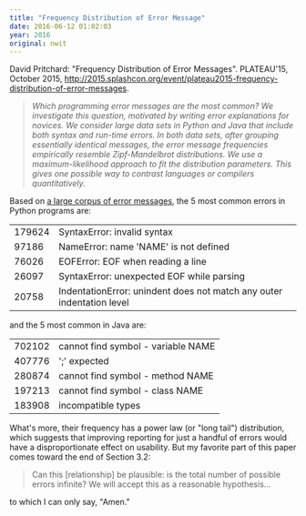 ```yaml
---
title: "Frequency Distribution of Error Message"
date: 2016-06-12 01:02:03
year: 2016
original: nwit
---
```

<p>
  David Pritchard:
  "Frequency Distribution of Error Messages".
  PLATEAU'15, October 2015,
  <a href="http://2015.splashcon.org/event/plateau2015-frequency-distribution-of-error-messages">http://2015.splashcon.org/event/plateau2015-frequency-distribution-of-error-messages</a>.
</p>
<blockquote>
  <em>
    <p>
      Which programming error messages are the most common? We
      investigate this question, motivated by writing error
      explanations for novices. We consider large data sets in Python
      and Java that include both syntax and run-time errors. In both
      data sets, after grouping essentially identical messages, the
      error message frequencies empirically resemble Zipf-Mandelbrot
      distributions. We use a maximum-likelihood approach to fit the
      distribution parameters. This gives one possible way to contrast
      languages or compilers quantitatively.
    </p>
  </em>
</blockquote>
<p>
  Based on <a href="http:// daveagp.github.io/errors">a large corpus of error messages</a>,
  the 5 most common errors in Python programs are:
<p>
<table class="table table-striped">
  <tr>
    <td>179624</td>
    <td>SyntaxError: invalid syntax</td>
  </tr>
  <tr>
    <td>97186</td>
    <td>NameError: name 'NAME' is not defined</td>
  </tr>
  <tr>
    <td>76026</td>
    <td>EOFError: EOF when reading a line</td>
  </tr>
  <tr>
    <td>26097</td>
    <td>SyntaxError: unexpected EOF while parsing</td>
  </tr>
  <tr>
    <td>20758</td>
    <td>IndentationError: unindent does not match any outer indentation level</td>
  </tr>
</table>
<p>
  and the 5 most common in Java are:
</p>
<table class="table table-striped">
  <tr>
    <td>702102</td>
    <td>cannot find symbol - variable NAME</td>
  </tr>
  <tr>
    <td>407776</td>
    <td>';' expected</td>
  </tr>
  <tr>
    <td>280874</td>
    <td>cannot find symbol - method NAME</td>
  </tr>
  <tr>
    <td>197213</td>
    <td>cannot find symbol - class NAME</td>
  </tr>
  <tr>
    <td>183908</td>
    <td>incompatible types</td>
  </tr>
</table>
<p>
  What's more,
  their frequency has a power law (or "long tail") distribution,
  which suggests that improving reporting for just a handful of errors
  would have a disproportionate effect on usability.
  But my favorite part of this paper comes toward the end of Section 3.2:
</p>
<blockquote>
  Can this [relationship] be plausible: is the total number of
  possible errors infinite? We will accept this as a reasonable
  hypothesis…
</blockquote>
<p>
  to which I can only say, "Amen."
</p>
